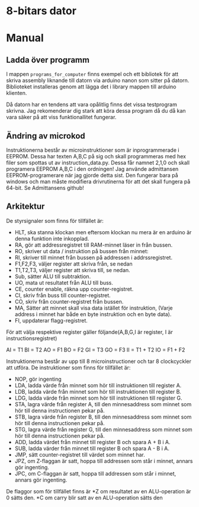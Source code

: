# 8-bitars dator

# Manual

## Ladda över programm

I mappen `programs_for_computer` finns exempel och ett bibliotek för att skriva assembly liknande till datorn via arduino nanon som sitter på datorn. Biblioteket installeras genom att lägga det i library mappen till arduino klienten. 

Då datorn har en tendens att vara opålitlig finns det vissa testprogram skrivna. Jag rekomenderar dig stark att köra dessa program då du då kan vara säker på att viss funktionallitet fungerar.

## Ändring av microkod

Instruktionerna består av microinstruktioner som är inprogrammerade i EEPROM. Dessa har texten A,B,C på sig och skall programmeras med hex filer som spottas ut av instruction_data.py. Dessa får namnet 2,1,0 och skall programera EEPROM A,B,C i den ordningen!
Jag använde admittansen EEPROM-programerare när jag gjorde detta sist. Den fungerar bara på windows och man måste modifiera drivrutinerna för att det skall fungera på 64-bit. Se Admittansens github!


## Arkitektur

De styrsignaler som finns för tillfället är:
* HLT, ska stanna klockan men eftersom klockan nu mera är en arduino är denna funktion inte inkopplad.
* RA, gör att addressregistret till RAM-minnet läser in från bussen.
* RO, skriver ut data / instruktion på bussen från minnet:
* RI, skriver till minnet från bussen på addressen i addrssregistret.
* F1,F2,F3, väljer register att skriva från, se nedan
* T1,T2,T3, väljer register att skriva till, se nedan.
* Sub, sätter ALU till subtraktion.
* UO, mata ut resultatet från ALU till buss.
* CE, counter enable, räkna upp counter-registret.
* CI, skriv från buss till counter-registret.
* CO, skriv från counter-registret från bussen.
* MA, Sätter att minnet skall visa data istället för instruktion, (Varje address i minnet har både en byte instruktion och en byte data).
* FI, uppdaterar flagg-registret.

För att välja respektive register gäller följande(A,B,G,I är register, I är instructionsregistret)

AI = T1
BI = T2
AO = F1
BO = F2 
GI = T3
GO = F3
II = T1 + T2
IO = F1 + F2


Instruktionerna består av upp till 8 microinstructioner och tar 8 clockcyckler att utföra. De instruktioner som finns för tillfället är:

* NOP, gör ingenting
* LDA, ladda värde från minnet som hör till instruktionen till register A.
* LDB, ladda värde från minnet som hör till instruktionen till register B.
* LDG, ladda värde från minnet som hör till instruktionen till register G.
* STA, lagra värde från register A, till den minnesaddress som minnet som hör till denna instructionen pekar på.
* STB, lagra värde från register B, till den minnesaddress som minnet som hör till denna instructionen pekar på.
* STG, lagra värde från register G, till den minnesaddress som minnet som hör till denna instructionen pekar på.
* ADD, ladda värdet från minnet till register B och spara A + B i A.
* SUB, ladda värder från minnet till register B och spara A - B i A. 
* JMP, sätt counter-registret till värdet som minnet har.
* JPZ, om Z-flaggan är satt, hoppa till addressen som står i minnet, annars gör ingenting.
* JPC, om C-flaggan är satt, hoppa till addressen som står i minnet, annars gör ingenting.

De flaggor som för tillfället finns är 
*Z om resultatet av en ALU-operation är 0 sätts den.
*C om carry blir satt av en ALU-operation sätts den


